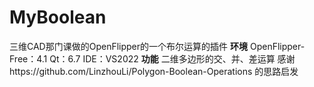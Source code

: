 # MyBoolean
三维CAD那门课做的OpenFlipper的一个布尔运算的插件
**环境**
OpenFlipper-Free：4.1
Qt：6.7
IDE：VS2022
**功能**
二维多边形的交、并、差运算
感谢https://github.com/LinzhouLi/Polygon-Boolean-Operations 的思路启发
